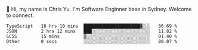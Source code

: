 👋 Hi, my name is Chris Yu. I'm Software Enginner base in Sydney. Welcome to connect.

<!--START_SECTION:waka-->

```text
TypeScript   16 hrs 10 mins  █████████████████████▓░░░   86.69 %
JSON         2 hrs 12 mins   ███░░░░░░░░░░░░░░░░░░░░░░   11.82 %
SCSS         15 mins         ▒░░░░░░░░░░░░░░░░░░░░░░░░   01.40 %
Other        0 secs          ░░░░░░░░░░░░░░░░░░░░░░░░░   00.07 %
```

<!--END_SECTION:waka-->
